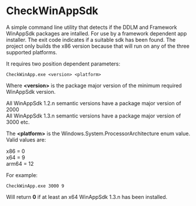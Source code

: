 # CheckWinAppSdk

A simple command line utility that detects if the DDLM and Framework WinAppSdk packages are intalled. 
For use by a framework dependent app installer. The exit code indicates if a suitable sdk has been found.
The project only builds the x86 version because that will run on any of the three supported platforms.

It requires two position dependent parameters:

````
CheckWinApp.exe <version> <platform>
````

Where **&lt;version>** is the package major version of the minimum required WinAppSdk version.<br>

All WinAppSdk 1.2.n semantic versions have a package major version of 2000<br>
All WinAppSdk 1.3.n semantic versions have a package major version of 3000 etc.<br>

The **&lt;platform>** is the Windows.System.ProcessorArchitecture enum value. Valid values are:

x86 = 0<br>
x64 = 9<br>
arm64 = 12<br>

For example:

````
CheckWinApp.exe 3000 9
````

Will return **0** if at least an x64 WinAppSdk 1.3.n has been installed. 
